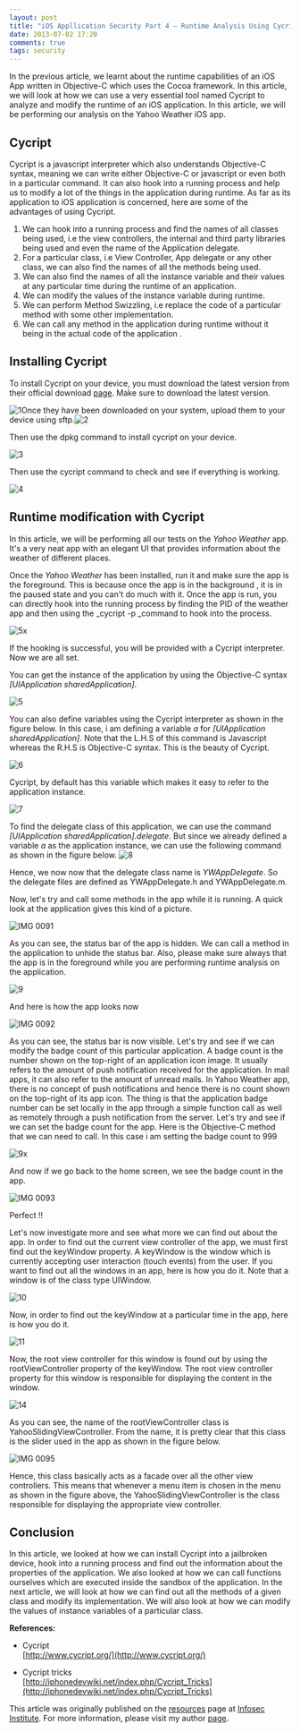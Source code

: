 ```yaml
---
layout: post
title: "iOS Appllication Security Part 4 – Runtime Analysis Using Cycript (Yahoo Weather App)"
date: 2013-07-02 17:20
comments: true
tags: security
---
```


In the previous article, we learnt about the runtime capabilities of an iOS App written in Objective-C which uses the Cocoa framework. In this article, we will look at how we can use a very essential tool named Cycript to analyze and modify the runtime of an iOS application. In this article, we will be performing our analysis on the Yahoo Weather iOS app.

## Cycript

Cycript is a javascript interpreter which also understands Objective-C syntax, meaning we can write either Objective-C or javascript or even both in a particular command. It can also hook into a running process and help us to modify a lot of the things in the application during runtime. As far as its application to iOS application is concerned, here are some of the advantages of using Cycript.

<!-- more -->

1.  We can hook into a running process and find the names of all classes being used, i.e the view controllers, the internal and third party libraries being used and even the name of the Application delegate.
2.  For a particular class, i.e View Controller, App delegate or any other class, we can also find the names of all the methods being used.
3.  We can also find the names of all the instance variable and their values at any particular time during the runtime of an application.
4.  We can modify the values of the instance variable during runtime.
5.  We can perform Method Swizzling, i.e replace the code of a particular method with some other implementation.
6.  We can call any method in the application during runtime without it being in the actual code of the application .

## Installing Cycript

To install Cycript on your device, you must download the latest version from their official download [page](http://www.cycript.org/debs/). Make sure to download the latest version.

![1]( /images/posts/ios4/1.png)Once they have been downloaded on your system, upload them to your device using sftp.![2]( /images/posts/ios4/2.png)

Then use the dpkg command to install cycript on your device.

![3]( /images/posts/ios4/3.png)

Then use the cycript command to check and see if everything is working.

![4]( /images/posts/ios4/4.png)

## Runtime modification with Cycript

In this article, we will be performing all our tests on the _Yahoo Weather_ app. It's a very neat app with an elegant UI that provides information about the weather of different places.

Once the _Yahoo Weather_ has been installed, run it and make sure the app is the foreground. This is because once the app is in the background , it is in the paused state and you can't do much with it. Once the app is run, you can directly hook into the running process by finding the PID of the weather app and then using the _cycript -p _command to hook into the process.

![5x]( /images/posts/ios4/5x.png)

If the hooking is successful, you will be provided with a Cycript interpreter. Now we are all set.

You can get the instance of the application by using the Objective-C syntax _[UIApplication sharedApplication]_.

![5]( /images/posts/ios4/5.png)

You can also define variables using the Cycript interpreter as shown in the figure below. In this case, i am defining a variable _a_ for _[UIApplication sharedApplication]_. Note that the L.H.S of this command is Javascript whereas the R.H.S is Objective-C syntax. This is the beauty of Cycript.

![6]( /images/posts/ios4/6.png)

Cycript, by default has this variable which makes it easy to refer to the application instance.

![7]( /images/posts/ios4/7.png)

To find the delegate class of this application, we can use the command _[UIApplication sharedApplication].delegate_. But since we already defined a variable _a_ as the application instance, we can use the following command as shown in the figure below. ![8]( /images/posts/ios4/8.png)

Hence, we now now that the delegate class name is _YWAppDelegate_. So the delegate files are defined as YWAppDelegate.h and YWAppDelegate.m.

Now, let's try and call some methods in the app while it is running. A quick look at the application gives this kind of a picture.

![IMG 0091]( /images/posts/ios4/IMG_0091.PNG)

As you can see, the status bar of the app is hidden. We can call a method in the application to unhide the status bar. Also, please make sure always that the app is in the foreground while you are performing runtime analysis on the application.

![9]( /images/posts/ios4/9.png)

And here is how the app looks now

![IMG 0092]( /images/posts/ios4/IMG_0092.PNG)

As you can see, the status bar is now visible. Let's try and see if we can modify the badge count of this particular application. A badge count is the number shown on the top-right of an application icon image. It usually refers to the amount of push notification received for the application. In mail apps, it can also refer to the amount of unread mails. In Yahoo Weather app, there is no concept of push notifications and hence there is no count shown on the top-right of its app icon. The thing is that the application badge number can be set locally in the app through a simple function call as well as remotely through a push notification from the server. Let's try and see if we can set the badge count for the app. Here is the Objective-C method that we can need to call. In this case i am setting the badge count to 999

![9x]( /images/posts/ios4/9x.png)

And now if we go back to the home screen, we see the badge count in the app.

![IMG 0093]( /images/posts/ios4/IMG_0093.PNG)

Perfect !!

Let's now investigate more and see what more we can find out about the app. In order to find out the current view controller of the app, we must first find out the keyWindow property. A keyWindow is the window which is currently accepting user interaction (touch events) from the user. If you want to find out all the windows in an app, here is how you do it. Note that a window is of the class type UIWindow.

![10]( /images/posts/ios4/10.png)

Now, in order to find out the keyWindow at a particular time in the app, here is how you do it.

![11]( /images/posts/ios4/11.png)

Now, the root view controller for this window is found out by using the rootViewController property of the keyWindow. The root view controller property for this window is responsible for displaying the content in the window.

![14]( /images/posts/ios4/14.png)

As you can see, the name of the rootViewController class is YahooSlidingViewController. From the name, it is pretty clear that this class is the slider used in the app as shown in the figure below.

![IMG 0095]( /images/posts/ios4/IMG_0095.PNG)

Hence, this class basically acts as a facade over all the other view controllers. This means that whenever a menu item is chosen in the menu as shown in the figure above, the YahooSlidingViewController is the class responsible for displaying the appropriate view controller.

## Conclusion

In this article, we looked at how we can install Cycript into a jailbroken device, hook into a running process and find out the information about the properties of the application. We also looked at how we can call functions ourselves which are executed inside the sandbox of the application. In the next article, we will look at how we can find out all the methods of a given class and modify its implementation. We will also look at how we can modify the values of instance variables of a particular class.

**References:**

*   Cycript  
    [http://www.cycript.org/](http://www.cycript.org/)

*   Cycript tricks  
    [http://iphonedevwiki.net/index.php/Cycript_Tricks](http://iphonedevwiki.net/index.php/Cycript_Tricks)

This article was originally published on the [resources](http://resources.infosecinstitute.com/) page at [Infosec Institute](http://infosecinstitute.com/). For more information, please visit my author [page](http://resources.infosecinstitute.com/author/prateek/).